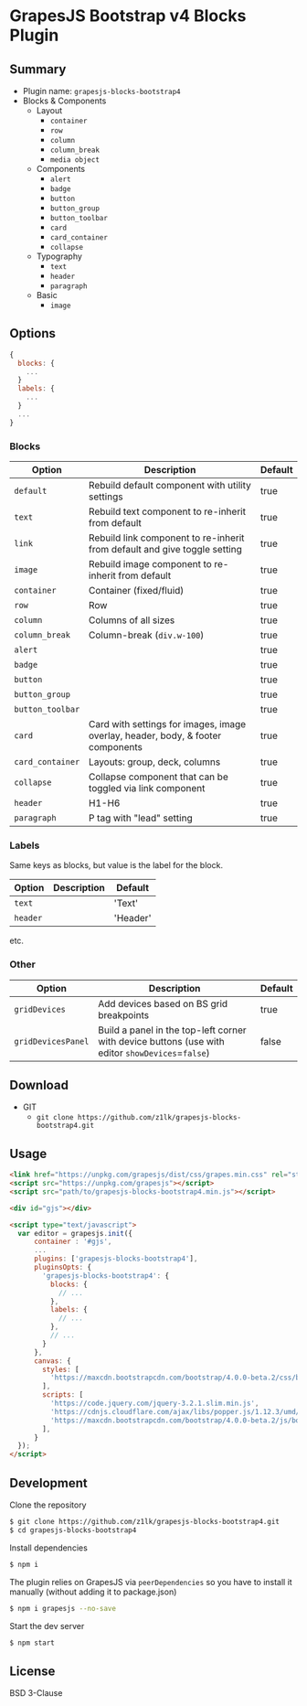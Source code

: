 # GrapesJS Bootstrap v4 Blocks Plugin

<!--<span><a href="https://david-dm.org/z1lk/grapesjs-plugin-boilerplate#info=devDependencies" title="View the status of this project's development dependencies on DavidDM"><img src="https://img.shields.io/david/dev/artf/grapesjs-plugin-boilerplate.svg" alt="Dev Dependency Status" /></a></span>-->

<!--<a rel="nofollow" href="https://app.codesponsor.io/link/nb9nPYf2XqCE1PbgcQj6gf4D/artf/grapesjs-plugin-boilerplate">
  <img alt="Sponsor" width="888" height="68" src="https://app.codesponsor.io/embed/nb9nPYf2XqCE1PbgcQj6gf4D/artf/grapesjs-plugin-boilerplate.svg"/>
</a>-->

## Summary

* Plugin name: `grapesjs-blocks-bootstrap4`
* Blocks & Components
  * Layout
    * `container`
    * `row`
    * `column`
    * `column_break`
    * `media object`
  * Components
    * `alert`
    * `badge`
    * `button`
    * `button_group`
    * `button_toolbar`
    * `card`
    * `card_container`
    * `collapse`
  * Typography
    * `text`
    * `header`
    * `paragraph`
  * Basic
    * `image`
<!--* Blocks
  * `container`
  * `row`
  * `column`
  * `column_break`
  * `text`
  * `header`-->





## Options

```js
{
  blocks: {
    ...
  }
  labels: {
    ...
  }
  ...
}
```

### Blocks

|Option|Description|Default|
|-|-|-
|`default`|Rebuild default component with utility settings|true|
|`text`|Rebuild text component to re-inherit from default|true|
|`link`|Rebuild link component to re-inherit from default and give toggle setting|true|
|`image`|Rebuild image component to re-inherit from default|true|
|`container`|Container (fixed/fluid)|true|
|`row`|Row|true|
|`column`|Columns of all sizes|true|
|`column_break`|Column-break (`div.w-100`)|true|
|`alert`||true|
|`badge`||true|
|`button`||true|
|`button_group`||true|
|`button_toolbar`||true|
|`card`|Card with settings for images, image overlay, header, body, & footer components|true|
|`card_container`|Layouts: group, deck, columns|true|
|`collapse`|Collapse component that can be toggled via link component|true|
|`header`|H1-H6|true|
|`paragraph`|P tag with "lead" setting|true|

### Labels

Same keys as blocks, but value is the label for the block.

|Option|Description|Default|
|-|-|-
|`text`||'Text'|
|`header`||'Header'|

etc.

### Other

|Option|Description|Default|
|-|-|-
|`gridDevices`|Add devices based on BS grid breakpoints|true|
|`gridDevicesPanel`|Build a panel in the top-left corner with device buttons (use with editor `showDevices`=`false`)|false|

## Download

<!--* CDN
  * `https://unpkg.com/grapesjs-blocks-bootstrap4`
* NPM
  * `npm i grapesjs-blocks-bootstrap4`-->
* GIT
  * `git clone https://github.com/z1lk/grapesjs-blocks-bootstrap4.git`





## Usage

```html
<link href="https://unpkg.com/grapesjs/dist/css/grapes.min.css" rel="stylesheet"/>
<script src="https://unpkg.com/grapesjs"></script>
<script src="path/to/grapesjs-blocks-bootstrap4.min.js"></script>

<div id="gjs"></div>

<script type="text/javascript">
  var editor = grapesjs.init({
      container : '#gjs',
      ...
      plugins: ['grapesjs-blocks-bootstrap4'],
      pluginsOpts: {
        'grapesjs-blocks-bootstrap4': {
          blocks: {
            // ...
          },
          labels: {
            // ...
          },
          // ...
        }
      },
      canvas: {
        styles: [
          'https://maxcdn.bootstrapcdn.com/bootstrap/4.0.0-beta.2/css/bootstrap.min.css'
        ],
        scripts: [
          'https://code.jquery.com/jquery-3.2.1.slim.min.js',
          'https://cdnjs.cloudflare.com/ajax/libs/popper.js/1.12.3/umd/popper.min.js',
          'https://maxcdn.bootstrapcdn.com/bootstrap/4.0.0-beta.2/js/bootstrap.min.js'
        ],
      }
  });
</script>
```





## Development

Clone the repository

```sh
$ git clone https://github.com/z1lk/grapesjs-blocks-bootstrap4.git
$ cd grapesjs-blocks-bootstrap4
```

Install dependencies

```sh
$ npm i
```

The plugin relies on GrapesJS via `peerDependencies` so you have to install it manually (without adding it to package.json)

```sh
$ npm i grapesjs --no-save
```

Start the dev server

```sh
$ npm start
```





## License

BSD 3-Clause
